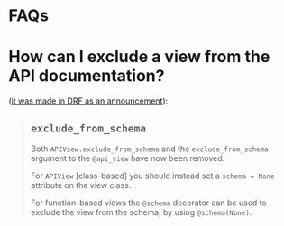 # FAQs

# How can I exclude a view from the API documentation?
([it was made in DRF as an announcement](https://www.django-rest-framework.org/community/3.9-announcement/)):

> ## `exclude_from_schema`
> 
> Both `APIView.exclude_from_schema` and the `exclude_from_schema` argument to the `@api_view` have now been removed.
> 
> For `APIView` [class-based] you should instead set a `schema = None` attribute on the view class.
> 
> For function-based views the `@schema` decorator can be used to exclude the view from the schema, by using `@schema(None)`.
